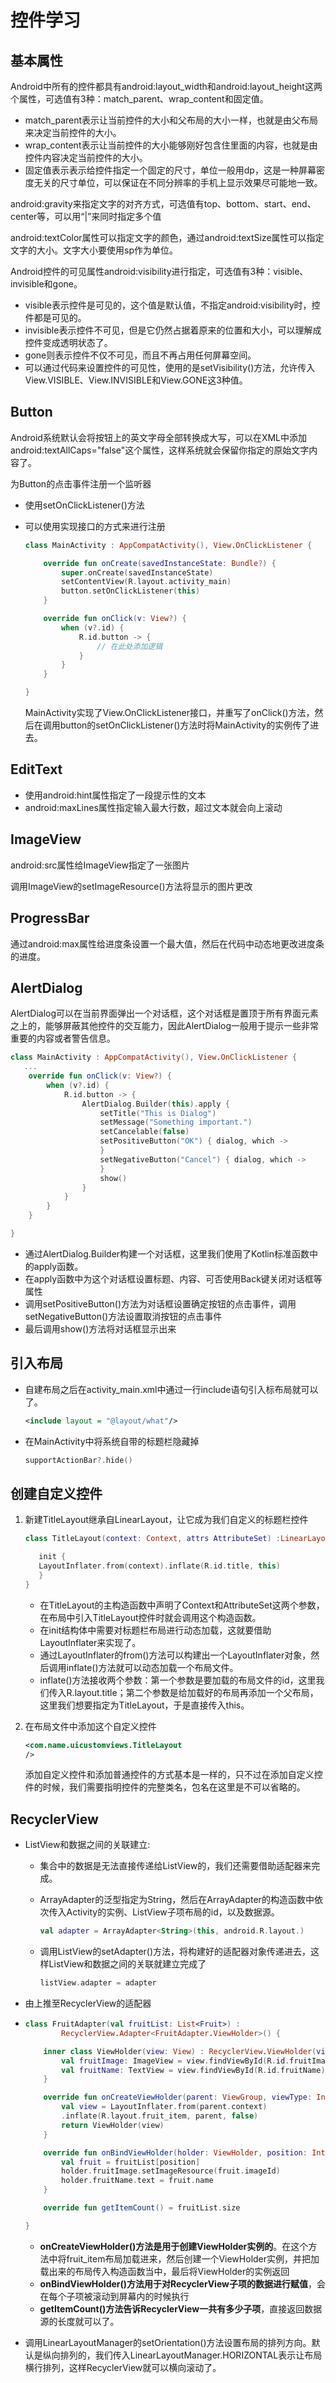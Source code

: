 # 控件学习

## 基本属性

Android中所有的控件都具有android:layout_width和android:layout_height这两个属性，可选值有3种：match_parent、wrap_content和固定值。

-   match_parent表示让当前控件的大小和父布局的大小一样，也就是由父布局来决定当前控件的大小。
-   wrap_content表示让当前控件的大小能够刚好包含住里面的内容，也就是由控件内容决定当前控件的大小。
-   固定值表示表示给控件指定一个固定的尺寸，单位一般用dp，这是一种屏幕密度无关的尺寸单位，可以保证在不同分辨率的手机上显示效果尽可能地一致。

android:gravity来指定文字的对齐方式，可选值有top、bottom、start、end、center等，可以用“|”来同时指定多个值

android:textColor属性可以指定文字的颜色，通过android:textSize属性可以指定文字的大小。文字大小要使用sp作为单位。

Android控件的可见属性android:visibility进行指定，可选值有3种：visible、invisible和gone。

-   visible表示控件是可见的，这个值是默认值，不指定android:visibility时，控件都是可见的。
-   invisible表示控件不可见，但是它仍然占据着原来的位置和大小，可以理解成控件变成透明状态了。
-   gone则表示控件不仅不可见，而且不再占用任何屏幕空间。
-   可以通过代码来设置控件的可见性，使用的是setVisibility()方法，允许传入View.VISIBLE、View.INVISIBLE和View.GONE这3种值。

## Button

Android系统默认会将按钮上的英文字母全部转换成大写，可以在XML中添加android:textAllCaps="false"这个属性，这样系统就会保留你指定的原始文字内容了。

为Button的点击事件注册一个监听器

-   使用setOnClickListener()方法

-   可以使用实现接口的方式来进行注册

    ```kotlin
    class MainActivity : AppCompatActivity(), View.OnClickListener {
    
        override fun onCreate(savedInstanceState: Bundle?) {
            super.onCreate(savedInstanceState)
            setContentView(R.layout.activity_main)
            button.setOnClickListener(this)
        }
    
        override fun onClick(v: View?) {
            when (v?.id) {
                R.id.button -> {
                    // 在此处添加逻辑
                }
            }
        }
    
    }
    ```

    MainActivity实现了View.OnClickListener接口，并重写了onClick()方法，然后在调用button的setOnClickListener()方法时将MainActivity的实例传了进去。

## EditText

-   使用android:hint属性指定了一段提示性的文本
-   android:maxLines属性指定输入最大行数，超过文本就会向上滚动

## ImageView

android:src属性给ImageView指定了一张图片

调用ImageView的setImageResource()方法将显示的图片更改

## ProgressBar

通过android:max属性给进度条设置一个最大值，然后在代码中动态地更改进度条的进度。

## AlertDialog

AlertDialog可以在当前界面弹出一个对话框，这个对话框是置顶于所有界面元素之上的，能够屏蔽其他控件的交互能力，因此AlertDialog一般用于提示一些非常重要的内容或者警告信息。

```kotlin
class MainActivity : AppCompatActivity(), View.OnClickListener {
   ...
    override fun onClick(v: View?) {
        when (v?.id) {
            R.id.button -> {
                AlertDialog.Builder(this).apply {
                    setTitle("This is Dialog")
                    setMessage("Something important.")
                    setCancelable(false)
                    setPositiveButton("OK") { dialog, which ->
                    }
                    setNegativeButton("Cancel") { dialog, which ->
                    }
                    show()
                }
            }
        }
    }

}
```

-   通过AlertDialog.Builder构建一个对话框，这里我们使用了Kotlin标准函数中的apply函数。
-   在apply函数中为这个对话框设置标题、内容、可否使用Back键关闭对话框等属性
-   调用setPositiveButton()方法为对话框设置确定按钮的点击事件，调用setNegativeButton()方法设置取消按钮的点击事件
-   最后调用show()方法将对话框显示出来

## 引入布局

-   自建布局之后在activity_main.xml中通过一行include语句引入标布局就可以了。

    ```xml
    <include layout = "@layout/what"/>
    ```

-   在MainActivity中将系统自带的标题栏隐藏掉

    ```kotlin
    supportActionBar?.hide()
    ```

## 创建自定义控件

1.   新建TitleLayout继承自LinearLayout，让它成为我们自定义的标题栏控件

     ```kotlin
     class TitleLayout(context: Context, attrs AttributeSet) :LinearLayout(context, attrs) {
     
     	init {
     	LayoutInflater.from(context).inflate(R.id.title, this)
     	}
     }
     ```

     -   在TitleLayout的主构造函数中声明了Context和AttributeSet这两个参数，在布局中引入TitleLayout控件时就会调用这个构造函数。
     -   在init结构体中需要对标题栏布局进行动态加载，这就要借助LayoutInflater来实现了。
     -   通过LayoutInflater的from()方法可以构建出一个LayoutInflater对象，然后调用inflate()方法就可以动态加载一个布局文件。
     -   inflate()方法接收两个参数：第一个参数是要加载的布局文件的id，这里我们传入R.layout.title；第二个参数是给加载好的布局再添加一个父布局，这里我们想要指定为TitleLayout，于是直接传入this。

2.   在布局文件中添加这个自定义控件

     ```xml
     <com.name.uicustomviews.TitleLayout
     />
     ```

     添加自定义控件和添加普通控件的方式基本是一样的，只不过在添加自定义控件的时候，我们需要指明控件的完整类名，包名在这里是不可以省略的。

## RecyclerView

-   ListView和数据之间的关联建立:

    -   集合中的数据是无法直接传递给ListView的，我们还需要借助适配器来完成。

    -   ArrayAdapter的泛型指定为String，然后在ArrayAdapter的构造函数中依次传入Activity的实例、ListView子项布局的id，以及数据源。

        ```kotlin
        val adapter = ArrayAdapter<String>(this, android.R.layout.)
        ```

    -   调用ListView的setAdapter()方法，将构建好的适配器对象传递进去，这样ListView和数据之间的关联就建立完成了

        ```kotlin
        listView.adapter = adapter
        ```

-   由上推至RecyclerView的适配器

-   ```kotlin
    class FruitAdapter(val fruitList: List<Fruit>) :
            RecyclerView.Adapter<FruitAdapter.ViewHolder>() {
    
        inner class ViewHolder(view: View) : RecyclerView.ViewHolder(view) {
            val fruitImage: ImageView = view.findViewById(R.id.fruitImage)
            val fruitName: TextView = view.findViewById(R.id.fruitName)
        }
    
        override fun onCreateViewHolder(parent: ViewGroup, viewType: Int): ViewHolder {
            val view = LayoutInflater.from(parent.context)
            .inflate(R.layout.fruit_item, parent, false)
            return ViewHolder(view)
        }
    
        override fun onBindViewHolder(holder: ViewHolder, position: Int) {
            val fruit = fruitList[position]
            holder.fruitImage.setImageResource(fruit.imageId)
            holder.fruitName.text = fruit.name
        }
    
        override fun getItemCount() = fruitList.size
    
    }
    ```

    -   **onCreateViewHolder()方法是用于创建ViewHolder实例的**。在这个方法中将fruit_item布局加载进来，然后创建一个ViewHolder实例，并把加载出来的布局传入构造函数当中，最后将ViewHolder的实例返回
    -   **onBindViewHolder()方法用于对RecyclerView子项的数据进行赋值**，会在每个子项被滚动到屏幕内的时候执行
    -   **getItemCount()方法告诉RecyclerView一共有多少子项**，直接返回数据源的长度就可以了。

-   调用LinearLayoutManager的setOrientation()方法设置布局的排列方向。默认是纵向排列的，我们传入LinearLayoutManager.HORIZONTAL表示让布局横行排列，这样RecyclerView就可以横向滚动了。